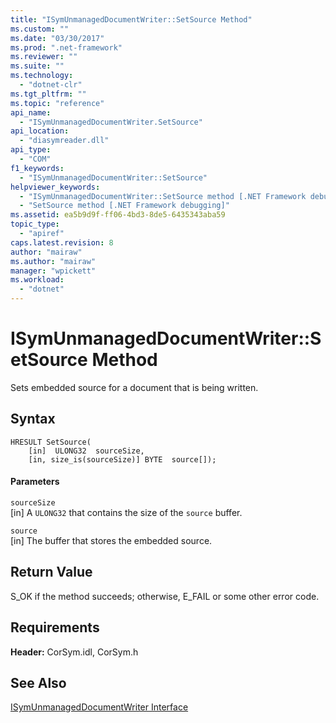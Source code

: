 ```yaml
---
title: "ISymUnmanagedDocumentWriter::SetSource Method"
ms.custom: ""
ms.date: "03/30/2017"
ms.prod: ".net-framework"
ms.reviewer: ""
ms.suite: ""
ms.technology: 
  - "dotnet-clr"
ms.tgt_pltfrm: ""
ms.topic: "reference"
api_name: 
  - "ISymUnmanagedDocumentWriter.SetSource"
api_location: 
  - "diasymreader.dll"
api_type: 
  - "COM"
f1_keywords: 
  - "ISymUnmanagedDocumentWriter::SetSource"
helpviewer_keywords: 
  - "ISymUnmanagedDocumentWriter::SetSource method [.NET Framework debugging]"
  - "SetSource method [.NET Framework debugging]"
ms.assetid: ea5b9d9f-ff06-4bd3-8de5-6435343aba59
topic_type: 
  - "apiref"
caps.latest.revision: 8
author: "mairaw"
ms.author: "mairaw"
manager: "wpickett"
ms.workload: 
  - "dotnet"
---
```

# ISymUnmanagedDocumentWriter::SetSource Method
Sets embedded source for a document that is being written.  
  
## Syntax  
  
```  
HRESULT SetSource(  
    [in]  ULONG32  sourceSize,  
    [in, size_is(sourceSize)] BYTE  source[]);  
```  
  
#### Parameters  
 `sourceSize`  
 [in] A `ULONG32` that contains the size of the `source` buffer.  
  
 `source`  
 [in] The buffer that stores the embedded source.  
  
## Return Value  
 S_OK if the method succeeds; otherwise, E_FAIL or some other error code.  
  
## Requirements  
 **Header:** CorSym.idl, CorSym.h  
  
## See Also  
 [ISymUnmanagedDocumentWriter Interface](../../../../docs/framework/unmanaged-api/diagnostics/isymunmanageddocumentwriter-interface.md)
